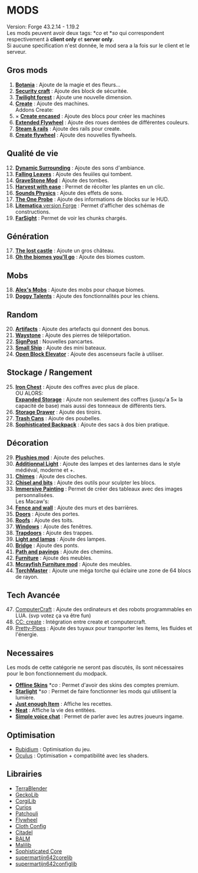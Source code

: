 # MODS
Version: Forge 43.2.14 - 1.19.2  
Les mods peuvent avoir deux tags: **co* et **so* qui correspondent respectivement à **client only** et **server only**.  
Si aucune specification n'est donnée, le mod sera a la fois sur le client et le serveur.
  
## Gros mods
1. [**Botania**](https://modrinth.com/mod/botania) : Ajoute de la magie et des fleurs...
2. [**Security craft**](https://www.curseforge.com/minecraft/mc-mods/security-craft) : Ajoute des block de sécuritée. 
3. [**Twilight forest**](https://www.curseforge.com/minecraft/mc-mods/the-twilight-forest) : Ajoute une nouvelle dimension.
4. [**Create**](https://modrinth.com/mod/create) : Ajoute des machines.  
Addons Create:    
5. × [**Create encased**](https://modrinth.com/mod/create-encased) : Ajoute des blocs pour créer les machines  
6. [**Extended Flywheel**](https://modrinth.com/mod/extended-cogwheels) : Ajoute des roues dentées de différentes couleurs.  
7. [**Steam & rails**](https://modrinth.com/mod/create-steam-n-rails) : Ajoute des rails pour create.  
8. [**Create flywheel**](https://modrinth.com/mod/extended-flywheels) : Ajoute des nouvelles flywheels.  

## Qualité de vie
12. [**Dynamic Surrounding**](https://www.curseforge.com/minecraft/mc-mods/dynamic-surrounding-resurrected) : Ajoute des sons d'ambiance.
13. [**Falling Leaves**](https://www.curseforge.com/minecraft/mc-mods/falling-leaves-forge) : Ajoute des feuiiles qui tombent.
14. [**GraveStone Mod**](https://www.curseforge.com/minecraft/mc-mods/gravestone-mod) : Ajoute des tombes.
15. [**Harvest with ease**](https://www.curseforge.com/minecraft/mc-mods/harvest-with-ease) : Permet de récolter les plantes en un clic.
16. [**Sounds Physics**](https://www.curseforge.com/minecraft/mc-mods/sound-physics-remastered) : Ajoute des effets de sons.
50. [**The One Probe**](https://modrinth.com/mod/the-one-probe) : Ajoute des informations de blocks sur le HUD.
53. [**Litematica** version Forge](https://github.com/ThinkingStudios/Litematica-Forge) : Permet d'afficher des schémas de constructions.
54. [**FarSight**](https://www.curseforge.com/minecraft/mc-mods/farsight) : Permet de voir les chunks chargés.

## Génération
17. [**The lost castle**](https://www.curseforge.com/minecraft/mc-mods/the-lost-castle) : Ajoute un gros château.
46. [**Oh the biomes you'll go**](https://modrinth.com/mod/biomesyougo) : Ajoute des biomes custom.

## Mobs
18. [**Alex's Mobs**](https://www.curseforge.com/minecraft/mc-mods/alexs-mobs) : Ajoute des mobs pour chaque biomes.
19. [**Doggy Talents**](https://www.curseforge.com/minecraft/mc-mods/doggy-talents) : Ajoute des fonctionnalités pour les chiens.

## Random
20. [**Artifacts**](https://modrinth.com/mod/artifacts) : Ajoute des artefacts qui donnent des bonus.
21. [**Waystone**](https://www.curseforge.com/minecraft/mc-mods/waystones) : Ajoute des pierres de téléportation.
22. [**SignPost**](https://www.curseforge.com/minecraft/mc-mods/signpost) : Nouvelles pancartes.
23. [**Small Ship**](https://www.curseforge.com/minecraft/mc-mods/small-ships) : Ajoute des mini bateaux. 
24. [**Open Block Elevator**](https://www.curseforge.com/minecraft/mc-mods/openblocks-elevator) : Ajoute des ascenseurs facile à utiliser.

## Stockage / Rangement
25. [**Iron Chest**](https://www.curseforge.com/minecraft/mc-mods/iron-chests) : Ajoute des coffres avec plus de place.  
  OU ALORS:   
  [**Expanded Storage**](https://modrinth.com/mod/artifacts) : Ajoute non seulement des coffres (jusqu'a 5× la capacité de base) mais aussi des tonneaux de différents tiers.
26. [**Storage Drawer**](https://www.curseforge.com/minecraft/mc-mods/storage-drawers) : Ajoute des tiroirs.
27. [**Trash Cans**](https://www.curseforge.com/minecraft/mc-mods/trash-cans) : Ajoute des poubelles.
28. [**Sophisticated Backpack**](https://www.curseforge.com/minecraft/mc-mods/sophisticated-backpacks) : Ajoute des sacs à dos bien pratique.

## Décoration
29. [**Plushies mod**](https://www.curseforge.com/minecraft/mc-mods/plushie-mod) : Ajoute des peluches.
30. [**Additionnal Light**](https://www.curseforge.com/minecraft/mc-mods/additional-lights) : Ajoute des lampes et des lanternes dans le style médiéval, moderne et +.
31. [**Chimes**](https://www.curseforge.com/minecraft/mc-mods/chimes) : Ajoute des cloches.
32. [**Chisel and bits**](https://www.curseforge.com/minecraft/mc-mods/chisels-bits) : Ajoute des outils pour sculpter les blocs.
33. [**Immersive Painting**](https://modrinth.com/mod/immersive-paintings) : Permet de créer des tableaux avec des images personnalisées.  
Les Macaw's:  
34. [**Fence and wall**](https://www.curseforge.com/minecraft/mc-mods/macaws-fences-and-walls) : Ajoute des murs et des barrières.  
35. [**Doors**](https://www.curseforge.com/minecraft/mc-mods/macaws-doors) : Ajoute des portes.  
36. [**Roofs**](https://www.curseforge.com/minecraft/mc-mods/macaws-roofs) : Ajoute des toits.  
37. [**Windows**](https://www.curseforge.com/minecraft/mc-mods/macaws-windows) : Ajoute des fenêtres.  
38. [**Trapdoors**](https://www.curseforge.com/minecraft/mc-mods/macaws-trapdoors) : Ajoute des trappes.   
39. [**Light and lamps**](https://www.curseforge.com/minecraft/mc-mods/macaws-lights-and-lamps) : Ajoute des lampes.  
40. [**Bridge**](https://www.curseforge.com/minecraft/mc-mods/macaws-bridges) : Ajoute des ponts.  
41. [**Path and pavings**](https://www.curseforge.com/minecraft/mc-mods/macaws-paths-and-pavings) : Ajoute des chemins.  
42. [**Furniture**](https://www.curseforge.com/minecraft/mc-mods/macaws-furniture) : Ajoute des meubles.
43. [**Mcrayfish Furniture mod**](https://www.curseforge.com/minecraft/mc-mods/mrcrayfish-furniture-mod) : Ajoute des meubles.
51. [**TorchMaster**](https://modrinth.com/mod/torchmaster) : Ajoute une méga torche qui éclaire une zone de 64 blocs de rayon.


## Tech Avancée
47. [ComputerCraft](https://modrinth.com/mod/cc-tweaked) : Ajoute des ordinateurs et des robots programmables en LUA. (svp votez ça va être fun)
48. [CC: create](https://modrinth.com/mod/cccbridge) : Intégration entre create et computercraft.
52. [Pretty-Pipes](https://modrinth.com/mod/pretty-pipes) : Ajoute des tuyaux pour transporter les items, les fluides et l'énergie.

## Necessaires
Les mods de cette catégorie ne seront pas discutés, ils sont nécessaires pour le bon fonctionnement du modpack.
- [**Offline Skins**](https://www.curseforge.com/minecraft/mc-mods/offlineskins) **co* : Permet d'avoir des skins des comptes premium.
- [**Starlight**](https://www.curseforge.com/minecraft/mc-mods/starlight-forge) **so* : Permet de faire fonctionner les mods qui utilisent la lumière.
- [**Just enough Item**](https://www.curseforge.com/minecraft/mc-mods/jei) : Affiche les recettes.
- [**Neat**](https://www.curseforge.com/minecraft/mc-mods/neat) : Affiche la vie des entitées.
- [**Simple voice chat**](https://modrinth.com/plugin/simple-voice-chat) : Permet de parler avec les autres joueurs ingame.

## Optimisation
- [Rubidium](https://www.curseforge.com/minecraft/mc-mods/rubidium) : Optimisation du jeu.
- [Oculus](https://www.curseforge.com/minecraft/mc-mods/oculus) : Optimisation + compatibilité avec les shaders.

## Librairies
- [TerraBlender](https://modrinth.com/mod/biomesyougo)
- [GeckoLib](https://modrinth.com/mod/geckolib)
- [CorgiLib](https://modrinth.com/mod/corgilib)
- [Curios](https://www.curseforge.com/minecraft/mc-mods/curios)
- [Patchouli](https://modrinth.com/mod/patchouli)
- [Flywheel](https://modrinth.com/mod/flywheel)
- [Cloth Config](https://modrinth.com/mod/cloth-config)
- [Citadel](https://www.curseforge.com/minecraft/mc-mods/citadel)
- [BALM](https://www.curseforge.com/minecraft/mc-mods/balm)
- [Malilib](https://github.com/ThinkingStudios/MaLiLib-Forge)
- [Sophisticated Core](https://www.curseforge.com/minecraft/mc-mods/sophisticated-core)
- [supermartijn642corelib](https://www.curseforge.com/minecraft/mc-mods/supermartijn642s-core-lib)
- [supermartijn642configlib](https://www.curseforge.com/minecraft/mc-mods/supermartijn642s-config-lib)